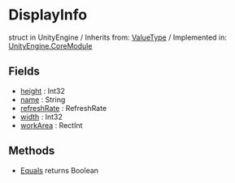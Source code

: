 # DisplayInfo
struct in UnityEngine
 / Inherits from: <a href="https://docs.unity3d.com/6000.0/Documentation/ScriptReference/ValueType.html">ValueType</a> / Implemented in: <a href="https://docs.unity3d.com/6000.0/Documentation/ScriptReference/UnityEngine.CoreModule.html">UnityEngine.CoreModule</a>

## Fields
- <a href="https://docs.unity3d.com/6000.0/Documentation/ScriptReference/DisplayInfo-height.html">height</a> : Int32
- <a href="https://docs.unity3d.com/6000.0/Documentation/ScriptReference/DisplayInfo-name.html">name</a> : String
- <a href="https://docs.unity3d.com/6000.0/Documentation/ScriptReference/DisplayInfo-refreshRate.html">refreshRate</a> : RefreshRate
- <a href="https://docs.unity3d.com/6000.0/Documentation/ScriptReference/DisplayInfo-width.html">width</a> : Int32
- <a href="https://docs.unity3d.com/6000.0/Documentation/ScriptReference/DisplayInfo-workArea.html">workArea</a> : RectInt

## Methods
- <a href="https://docs.unity3d.com/6000.0/Documentation/ScriptReference/DisplayInfo.Equals.html">Equals</a> returns Boolean

